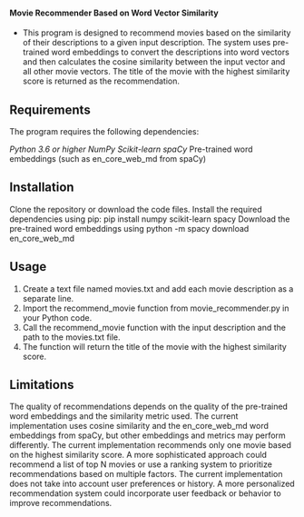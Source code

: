 
#### Movie Recommender Based on Word Vector Similarity

* This program is designed to recommend movies based on the similarity of their descriptions to a given input description. The system uses pre-trained word embeddings to convert the descriptions into word vectors and then calculates the cosine similarity between the input vector and all other movie vectors. The title of the movie with the highest similarity score is returned as the recommendation.

## Requirements
The program requires the following dependencies:

*Python 3.6 or higher*
*NumPy*
*Scikit-learn*
*spaCy*
Pre-trained word embeddings (such as en_core_web_md from spaCy)

## Installation
Clone the repository or download the code files.
Install the required dependencies using pip: pip install numpy scikit-learn spacy
Download the pre-trained word embeddings using python -m spacy download en_core_web_md

## Usage
1. Create a text file named movies.txt and add each movie description as a separate line.
2. Import the recommend_movie function from movie_recommender.py in your Python code.
3. Call the recommend_movie function with the input description and the path to the movies.txt file.
4. The function will return the title of the movie with the highest similarity score.

## Limitations
The quality of recommendations depends on the quality of the pre-trained word embeddings and the similarity metric used. The current implementation uses cosine similarity and the en_core_web_md word embeddings from spaCy, but other embeddings and metrics may perform differently.
The current implementation recommends only one movie based on the highest similarity score. A more sophisticated approach could recommend a list of top N movies or use a ranking system to prioritize recommendations based on multiple factors.
The current implementation does not take into account user preferences or history. A more personalized recommendation system could incorporate user feedback or behavior to improve recommendations.